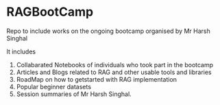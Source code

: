 # RAGBootCamp
Repo to include works on the ongoing bootcamp organised by Mr Harsh Singhal

It includes
1. Collabarated Notebooks of individuals who took part in the bootcamp
2. Articles and Blogs related to RAG and other usable tools and libraries
3. RoadMap on how to getstarted with RAG implementation
4. Popular beginner datasets
4. Session summaries of Mr Harsh Singhal.